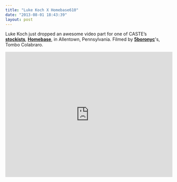 ```yaml
---
title: "Luke Koch X Homebase610"
date: "2013-08-01 18:43:39"
layout: post
---
```


<p>Luke Koch just dropped an awesome video part for one of CASTE&#8217;s <strong><a href="http://www.castequality.com/#/stockists">stockists</a></strong>, <strong><a href="http://homebase610.com/">Homebase</a></strong>, in Allentown, Pennsylvania. Filmed by <strong><a href="http://5boronyc.com/">5boronyc</a></strong>'s, Tombo Colabraro. </p>
<p><iframe frameborder="0" height="393" src="http://player.vimeo.com/video/70752189" width="524"></iframe></p>

